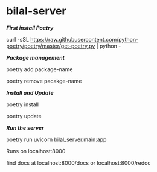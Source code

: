# bilal-server

***First install Poetry***

curl -sSL https://raw.githubusercontent.com/python-poetry/poetry/master/get-poetry.py | python -

***Package management***

poetry add package-name

poetry remove pacakge-name

***Install and Update***

poetry install

poetry update

***Run the server***

poetry run uvicorn bilal_server.main:app

Runs on localhost:8000
  
find docs at localhost:8000/docs or localhost:8000/redoc
